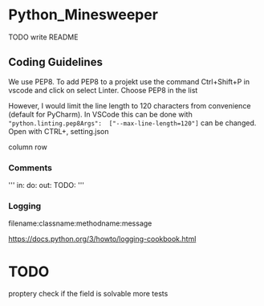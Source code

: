 # Python_Minesweeper

TODO write README

## Coding Guidelines

We use PEP8. To add PEP8 to a projekt use the command Ctrl+Shift+P in vscode and click on select Linter. Choose PEP8 in the list

However, I would limit the line length to 120 characters from convenience (default for PyCharm). In VSCode this can be done with `"python.linting.pep8Args":  ["--max-line-length=120"]` can be changed. Open with CTRL+, setting.json

column row

### Comments

'''
    in:
    do:
    out:
    TODO:
'''

### Logging 

filename:classname:methodname:message

https://docs.python.org/3/howto/logging-cookbook.html

# TODO 

proptery
check if the field is solvable
more tests



